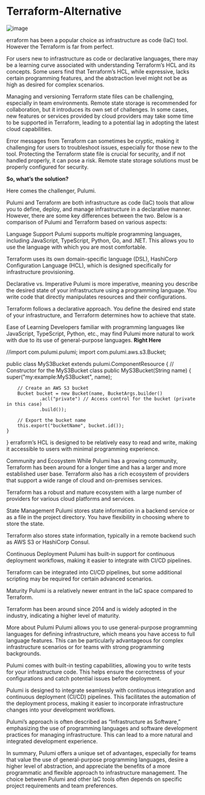 # Terraform-Alternative

![image](https://github.com/Blass2000/Terraform-Alternative/assets/89789502/df24a361-db4e-4c95-b14d-cca7bcad9d62)

erraform has been a popular choice as infrastructure as code (IaC) tool. However the Terraform is far from perfect.

For users new to infrastructure as code or declarative languages, there may be a learning curve associated with understanding Terraform’s HCL and its concepts. Some users find that Terraform’s HCL, while expressive, lacks certain programming features, and the abstraction level might not be as high as desired for complex scenarios.

Managing and versioning Terraform state files can be challenging, especially in team environments. Remote state storage is recommended for collaboration, but it introduces its own set of challenges. In some cases, new features or services provided by cloud providers may take some time to be supported in Terraform, leading to a potential lag in adopting the latest cloud capabilities.

Error messages from Terraform can sometimes be cryptic, making it challenging for users to troubleshoot issues, especially for those new to the tool. Protecting the Terraform state file is crucial for security, and if not handled properly, it can pose a risk. Remote state storage solutions must be properly configured for security.

**So, what’s the solution?**

Here comes the challenger, Pulumi.

Pulumi and Terraform are both infrastructure as code (IaC) tools that allow you to define, deploy, and manage infrastructure in a declarative manner. However, there are some key differences between the two. Below is a comparison of Pulumi and Terraform based on various aspects:

Language Support
Pulumi supports multiple programming languages, including JavaScript, TypeScript, Python, Go, and .NET. This allows you to use the language with which you are most comfortable.

Terraform uses its own domain-specific language (DSL), HashiCorp Configuration Language (HCL), which is designed specifically for infrastructure provisioning.

Declarative vs. Imperative
Pulumi is more imperative, meaning you describe the desired state of your infrastructure using a programming language. You write code that directly manipulates resources and their configurations.

Terraform follows a declarative approach. You define the desired end state of your infrastructure, and Terraform determines how to achieve that state.

Ease of Learning
Developers familiar with programming languages like JavaScript, TypeScript, Python, etc., may find Pulumi more natural to work with due to its use of general-purpose languages.
**Right Here**

//import com.pulumi.pulumi;
import com.pulumi.aws.s3.Bucket;

public class MyS3Bucket extends pulumi.ComponentResource {
    // Constructor for the MyS3Bucket class
    public MyS3Bucket(String name) {
        super("my:example:MyS3Bucket", name);

        // Create an AWS S3 bucket
        Bucket bucket = new Bucket(name, BucketArgs.builder()
                .acl("private") // Access control for the bucket (private in this case)
                .build());

        // Export the bucket name
        this.export("bucketName", bucket.id());
    }
}
erraform’s HCL is designed to be relatively easy to read and write, making it accessible to users with minimal programming experience.

Community and Ecosystem
While Pulumi has a growing community, Terraform has been around for a longer time and has a larger and more established user base. Terraform also has a rich ecosystem of providers that support a wide range of cloud and on-premises services.

Terraform has a robust and mature ecosystem with a large number of providers for various cloud platforms and services.

State Management
Pulumi stores state information in a backend service or as a file in the project directory. You have flexibility in choosing where to store the state.

Terraform also stores state information, typically in a remote backend such as AWS S3 or HashiCorp Consul.

Continuous Deployment
Pulumi has built-in support for continuous deployment workflows, making it easier to integrate with CI/CD pipelines.

Terraform can be integrated into CI/CD pipelines, but some additional scripting may be required for certain advanced scenarios.

Maturity
Pulumi is a relatively newer entrant in the IaC space compared to Terraform.

Terraform has been around since 2014 and is widely adopted in the industry, indicating a higher level of maturity.

More about Pulumi
Pulumi allows you to use general-purpose programming languages for defining infrastructure, which means you have access to full language features. This can be particularly advantageous for complex infrastructure scenarios or for teams with strong programming backgrounds.

Pulumi comes with built-in testing capabilities, allowing you to write tests for your infrastructure code. This helps ensure the correctness of your configurations and catch potential issues before deployment.

Pulumi is designed to integrate seamlessly with continuous integration and continuous deployment (CI/CD) pipelines. This facilitates the automation of the deployment process, making it easier to incorporate infrastructure changes into your development workflows.

Pulumi’s approach is often described as “Infrastructure as Software,” emphasizing the use of programming languages and software development practices for managing infrastructure. This can lead to a more natural and integrated development experience.

In summary, Pulumi offers a unique set of advantages, especially for teams that value the use of general-purpose programming languages, desire a higher level of abstraction, and appreciate the benefits of a more programmatic and flexible approach to infrastructure management. The choice between Pulumi and other IaC tools often depends on specific project requirements and team preferences.
